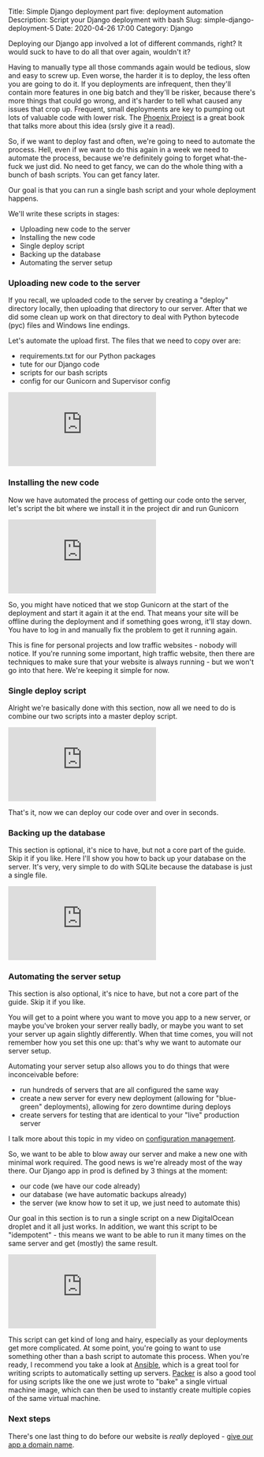Title: Simple Django deployment part five: deployment automation
Description: Script your Django deployment with bash
Slug: simple-django-deployment-5
Date: 2020-04-26 17:00
Category: Django

Deploying our Django app involved a lot of different commands, right? It would suck to have to do all that over again, wouldn't it?

Having to manually type all those commands again would be tedious, slow and easy to screw up.
Even worse, the harder it is to deploy, the less often you are going to do it.
If you deployments are infrequent, then they'll contain more features in one big batch and they'll be risker, because there's more things that could go wrong, and it's harder to tell what caused any issues that crop up.
Frequent, small deployments are key to pumping out lots of valuable code with lower risk.
The [Phoenix Project](https://www.amazon.com.au/Phoenix-Project-DevOps-Helping-Business/dp/0988262592)
is a great book that talks more about this idea (srsly give it a read).

So, if we want to deploy fast and often, we're going to need to automate the process. Hell, even if we want to do this again in a week we need to automate the process, because we're definitely going to forget what-the-fuck we just did.
No need to get fancy, we can do the whole thing with a bunch of bash scripts.
You can get fancy later.

Our goal is that you can run a single bash script and your whole deployment happens.

We'll write these scripts in stages:

- Uploading new code to the server
- Installing the new code
- Single deploy script
- Backing up the database
- Automating the server setup

### Uploading new code to the server

If you recall, we uploaded code to the server by creating a "deploy" directory locally,
then uploading that directory to our server. After that we did some clean up work on that directory
to deal with Python bytecode (pyc) files and Windows line endings.

Let's automate the upload first. The files that we need to copy over are:

- requirements.txt for our Python packages
- tute for our Django code
- scripts for our bash scripts
- config for our Gunicorn and Supervisor config

<div class="yt-embed">
    <iframe 
        src="https://www.youtube.com/embed/OOYG4ZGOv80" 
        frameborder="0" 
        allow="accelerometer; autoplay; encrypted-media; gyroscope; picture-in-picture" 
        allowfullscreen
    >
    </iframe>
</div>

### Installing the new code

Now we have automated the process of getting our code onto the server,
let's script the bit where we install it in the project dir and run Gunicorn

<div class="yt-embed">
    <iframe 
        src="https://www.youtube.com/embed/R1XDE-NoGAQ" 
        frameborder="0" 
        allow="accelerometer; autoplay; encrypted-media; gyroscope; picture-in-picture" 
        allowfullscreen
    >
    </iframe>
</div>

So, you might have noticed that we stop Gunicorn at the start of the deployment and start it again it at the end. That means your site will be offline during the deployment and if something goes wrong, it'll stay down. You have to log in and manually fix the problem to get it running again.

This is fine for personal projects and low traffic websites - nobody will notice. If you're running some important, high traffic website, then there are techniques to make sure that your website is always running - but we won't go into that here. We're keeping it simple for now.

### Single deploy script

Alright we're basically done with this section, now all we need to do is combine our two scripts into a master deploy script.

<div class="yt-embed">
    <iframe 
        src="https://www.youtube.com/embed/FnM1fL3-I2E" 
        frameborder="0" 
        allow="accelerometer; autoplay; encrypted-media; gyroscope; picture-in-picture" 
        allowfullscreen
    >
    </iframe>
</div>

That's it, now we can deploy our code over and over in seconds.

### Backing up the database

This section is optional, it's nice to have, but not a core part of the guide. Skip it if you like.
Here I'll show you how to back up your database on the server.
It's very, very simple to do with SQLite because the database is just a single file.

<div class="yt-embed">
    <iframe 
        src="https://www.youtube.com/embed/Pc6C68RTbfc" 
        frameborder="0" 
        allow="accelerometer; autoplay; encrypted-media; gyroscope; picture-in-picture" 
        allowfullscreen
    >
    </iframe>
</div>

### Automating the server setup

This section is also optional, it's nice to have, but not a core part of the guide. Skip it if you like.

You will get to a point where you want to move you app to a new server,
or maybe you've broken your server really badly, or maybe you want to set your server up again slightly differently.
When that time comes, you will not remember how you set this one up: that's why we want to automate our server setup.

Automating your server setup also allows you to do things that were inconceivable before:

- run hundreds of servers that are all configured the same way
- create a new server for every new deployment (allowing for "blue-green" deployments), allowing for zero downtime during deploys
- create servers for testing that are identical to your "live" production server

I talk more about this topic in my video on [configuration management](https://mattsegal.dev/intro-config-management.html).

So, we want to be able to blow away our server and make a new one with minimal work required. The good news is we're already most of the way there. Our Django app in prod is defined by 3 things at the moment:

- our code (we have our code already)
- our database (we have automatic backups already)
- the server (we know how to set it up, we just need to automate this)

Our goal in this section is to run a single script on a new DigitalOcean droplet and it all just works. In addition, we want this script to be "idempotent" - this means we want to be able to run it many times on the same server and get (mostly) the same result.

<div class="yt-embed">
    <iframe 
        src="https://www.youtube.com/embed/I4XGu9MXkSE" 
        frameborder="0" 
        allow="accelerometer; autoplay; encrypted-media; gyroscope; picture-in-picture" 
        allowfullscreen
    >
    </iframe>
</div>

This script can get kind of long and hairy, especially as your deployments get more complicated.
At some point, you're going to want to use something other than a bash script to automate this process.
When you're ready, I recommend you take a look at [Ansible](https://github.com/ansible/ansible),
which is a great tool for writing scripts to automatically setting up servers.
[Packer](https://www.packer.io/) is also a good tool for using scripts like the one we just wrote to
"bake" a single virtual machine image, which can then be used to instantly create multiple copies of the same virtual machine.

### Next steps

There's one last thing to do before our website is _really_ deployed - [give our app a domain name]({filename}/simple-django-deployment/simple-django-deployment-6.md).
